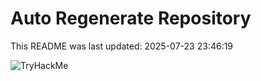 # Auto Regenerate Repository

This README was last updated: 2025-07-23 23:46:19

 ![TryHackMe](https://tryhackme.com/badge/533634)